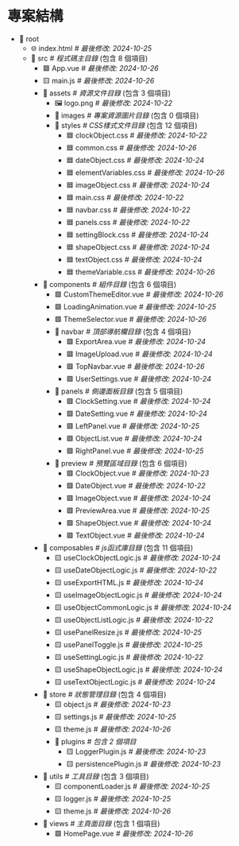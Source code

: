 # 專案結構

- 📂 root
  - 🌐 index.html *# 最後修改: 2024-10-25*
  - 📂 src *# 程式碼主目錄* (包含 8 個項目)
    - 🟩 App.vue *# 最後修改: 2024-10-26*
    - 🟨 main.js *# 最後修改: 2024-10-26*
    - 📂 assets *# 資源文件目錄* (包含 3 個項目)
      - 🖼️ logo.png *# 最後修改: 2024-10-22*
      - 📂 images *# 專案資源圖片目錄* (包含 0 個項目)
      - 📂 styles *# CSS樣式文件目錄* (包含 12 個項目)
        - 🟦 clockObject.css *# 最後修改: 2024-10-22*
        - 🟦 common.css *# 最後修改: 2024-10-26*
        - 🟦 dateObject.css *# 最後修改: 2024-10-24*
        - 🟦 elementVariables.css *# 最後修改: 2024-10-26*
        - 🟦 imageObject.css *# 最後修改: 2024-10-24*
        - 🟦 main.css *# 最後修改: 2024-10-22*
        - 🟦 navbar.css *# 最後修改: 2024-10-22*
        - 🟦 panels.css *# 最後修改: 2024-10-22*
        - 🟦 settingBlock.css *# 最後修改: 2024-10-24*
        - 🟦 shapeObject.css *# 最後修改: 2024-10-24*
        - 🟦 textObject.css *# 最後修改: 2024-10-24*
        - 🟦 themeVariable.css *# 最後修改: 2024-10-26*
    - 📂 components *# 組件目錄* (包含 6 個項目)
      - 🟩 CustomThemeEditor.vue *# 最後修改: 2024-10-26*
      - 🟩 LoadingAnimation.vue *# 最後修改: 2024-10-25*
      - 🟩 ThemeSelector.vue *# 最後修改: 2024-10-26*
      - 📂 navbar *# 頂部導航欄目錄* (包含 4 個項目)
        - 🟩 ExportArea.vue *# 最後修改: 2024-10-24*
        - 🟩 ImageUpload.vue *# 最後修改: 2024-10-24*
        - 🟩 TopNavbar.vue *# 最後修改: 2024-10-26*
        - 🟩 UserSettings.vue *# 最後修改: 2024-10-24*
      - 📂 panels *# 側邊面板目錄* (包含 5 個項目)
        - 🟩 ClockSetting.vue *# 最後修改: 2024-10-24*
        - 🟩 DateSetting.vue *# 最後修改: 2024-10-24*
        - 🟩 LeftPanel.vue *# 最後修改: 2024-10-25*
        - 🟩 ObjectList.vue *# 最後修改: 2024-10-24*
        - 🟩 RightPanel.vue *# 最後修改: 2024-10-25*
      - 📂 preview *# 預覽區域目錄* (包含 6 個項目)
        - 🟩 ClockObject.vue *# 最後修改: 2024-10-23*
        - 🟩 DateObject.vue *# 最後修改: 2024-10-22*
        - 🟩 ImageObject.vue *# 最後修改: 2024-10-24*
        - 🟩 PreviewArea.vue *# 最後修改: 2024-10-25*
        - 🟩 ShapeObject.vue *# 最後修改: 2024-10-24*
        - 🟩 TextObject.vue *# 最後修改: 2024-10-24*
    - 📂 composables *# js函式庫目錄* (包含 11 個項目)
      - 🟨 useClockObjectLogic.js *# 最後修改: 2024-10-24*
      - 🟨 useDateObjectLogic.js *# 最後修改: 2024-10-22*
      - 🟨 useExportHTML.js *# 最後修改: 2024-10-24*
      - 🟨 useImageObjectLogic.js *# 最後修改: 2024-10-24*
      - 🟨 useObjectCommonLogic.js *# 最後修改: 2024-10-24*
      - 🟨 useObjectListLogic.js *# 最後修改: 2024-10-22*
      - 🟨 usePanelResize.js *# 最後修改: 2024-10-25*
      - 🟨 usePanelToggle.js *# 最後修改: 2024-10-25*
      - 🟨 useSettingLogic.js *# 最後修改: 2024-10-22*
      - 🟨 useShapeObjectLogic.js *# 最後修改: 2024-10-24*
      - 🟨 useTextObjectLogic.js *# 最後修改: 2024-10-24*
    - 📂 store *# 狀態管理目錄* (包含 4 個項目)
      - 🟨 object.js *# 最後修改: 2024-10-23*
      - 🟨 settings.js *# 最後修改: 2024-10-25*
      - 🟨 theme.js *# 最後修改: 2024-10-26*
      - 📂 plugins *# 包含 2 個項目*
        - 🟨 LoggerPlugin.js *# 最後修改: 2024-10-23*
        - 🟨 persistencePlugin.js *# 最後修改: 2024-10-23*
    - 📂 utils *# 工具目錄* (包含 3 個項目)
      - 🟨 componentLoader.js *# 最後修改: 2024-10-25*
      - 🟨 logger.js *# 最後修改: 2024-10-25*
      - 🟨 theme.js *# 最後修改: 2024-10-26*
    - 📂 views *# 主頁面目錄* (包含 1 個項目)
      - 🟩 HomePage.vue *# 最後修改: 2024-10-26*
